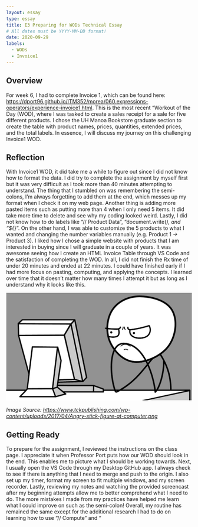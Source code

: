 ```yaml
---
layout: essay
type: essay
title: E3 Preparing for WODs Technical Essay 
# All dates must be YYYY-MM-DD format!
date: 2020-09-29
labels:
  - WODs
  - Invoice1
---
```

## Overview
For week 6, I had to complete Invoice 1, which can be found here: https://dport96.github.io/ITM352/morea/060.expressions-operators/experience-invoice1.html.
This is the most recent “Workout of the Day (WOD), where I was tasked to create a sales receipt for a sale for five different products. 
I chose the UH Manoa Bookstore graduate section to create the table with product names, prices, quantities, extended prices, and the total labels. 
In essence, I will discuss my journey on this challenging Invoice1 WOD. 

## Reflection 
With Invoice1 WOD, it did take me a while to figure out since I did not know how to format the data. I did try to complete the assignment by myself first but it was very difficult as I took more than 40 minutes attempting to understand. 
The thing that I stumbled on was remembering the semi-colons, I’m always forgetting to add them at the end, which messes up my format when I check it on my web page. Another thing is adding more pasted items such as putting more than 4 when I only need 5 items. 
It did take more time to delete and see why my coding looked weird. Lastly, I did not know how to do labels like “// Product Data”, “document.write(_), and “${_}”. On the other hand, I was able to customize the 5 products to what I wanted and changing the number variables manually (e.g. Product 1 → Product 3). 
I liked how I chose a simple website with products that I am interested in buying since I will graduate in a couple of years. It was awesome seeing how I create an HTML Invoice Table through VS Code and the satisfaction of completing the WOD. 
In all, I did not finish the Rx time of under 20 minutes and ended at 22 minutes. I could have finished early if I had more focus on pasting, computing, and applying the concepts. I learned over time that it doesn’t matter how many times I attempt it but as long as I understand why it looks like this. 

<img class="ui medium center spaced image" src="../images/Angry-stick-figure-at-computer.png">

*Image Source: https://www.tckpublishing.com/wp-content/uploads/2017/04/Angry-stick-figure-at-computer.png*

## Getting Ready
To prepare for the assignment, I reviewed the instructions on the class page. I appreciate it when Professor Port puts how our WOD should look in the end. 
This enables me to picture what I should be working towards. Next, I usually open the VS Code through my Desktop GitHub app. I always check to see if there is anything that I need to merge and push to the origin. 
I also set up my timer, format my screen to fit multiple windows, and my screen recorder. Lastly, reviewing my notes and watching the provided screencast after my beginning attempts allow me to better comprehend what I need to do. 
The more mistakes I made from my practices have helped me learn what I could improve on such as the semi-colon! Overall, my routine has remained the same except for the additional research I had to do on learning how to use “// Compute” and “<script>” functions. 
Some questions that I searched up were: How can I create a string template? What is the purpose of /*? Why is the use of $ and {_} important when doing the Product Row? 

## Change for the Better 
On my next WOD, I hope to start on my projects earlier and ask questions during after class hours. I struggle to finish Invoice 1 since I did not manage my time well and I had a lot of things to research. 
While it is good to study more in-depth, it means that I have not comprehended the material enough. Therefore, the famous saying “Early is on time. On-time is Late.” means I should improve by starting early. 
Professor Port did warn the class that coding will take an extensive amount of time and effort so it’s not something that can be procrastinated on. 
Coding is fun when the end product is completed but it’s more fun if I can achieve the Rx time with fewer mistakes! 

<img class="ui medium center spaced image" src="../images/mission_accomplished.jpg">

*Image Source: https://marcin-chwedczuk.github.io/assets/images/memes/mission_accomplished.jpg*


